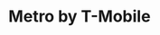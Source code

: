 ---
title: "Metro by T-Mobile"
url: /washington/metro-by-t-mobile-mount-pleasant-street-northwest/
shop: Handy
---
